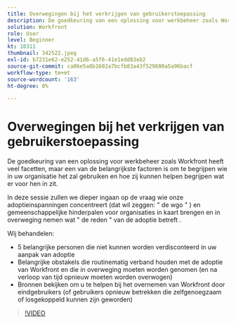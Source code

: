 ```yaml
---
title: Overwegingen bij het verkrijgen van gebruikerstoepassing
description: De goedkeuring van een oplossing voor werkbeheer zoals Workfront heeft veel facetten, maar een van de belangrijkste factoren is om te begrijpen wie in uw organisatie het zal gebruiken.
solution: Workfront
role: User
level: Beginner
kt: 10311
thumbnail: 342522.jpeg
exl-id: b7231e62-e252-41d6-a5f6-41e1edd83eb2
source-git-commit: ca06e5a8b1602a7bcfb83a43f529680a5a96bacf
workflow-type: tm+mt
source-wordcount: '163'
ht-degree: 0%

---
```


# Overwegingen bij het verkrijgen van gebruikerstoepassing

De goedkeuring van een oplossing voor werkbeheer zoals Workfront heeft veel facetten, maar een van de belangrijkste factoren is om te begrijpen wie in uw organisatie het zal gebruiken en hoe zij kunnen helpen begrijpen wat er voor hen in zit.

In deze sessie zullen we dieper ingaan op de vraag wie onze adoptieinspanningen concentreert (dat wil zeggen: &quot; de wgo &quot; ) en gemeenschappelijke hinderpalen voor organisaties in kaart brengen en in overweging nemen wat &quot; de reden &quot; van de adoptie betreft .

Wij behandelen:

* 5 belangrijke personen die niet kunnen worden verdisconteerd in uw aanpak van adoptie
* Belangrijke obstakels die routinematig verband houden met de adoptie van Workfront en die in overweging moeten worden genomen (en na verloop van tijd opnieuw moeten worden overwogen)
* Bronnen bekijken om u te helpen bij het overnemen van Workfront door eindgebruikers (of gebruikers opnieuw betrekken die zelfgenoegzaam of losgekoppeld kunnen zijn geworden)

>[!VIDEO](https://video.tv.adobe.com/v/342522/?quality=12&learn=on)
